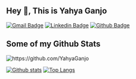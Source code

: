 ## Hey 👋, This is Yahya Ganjo
[![Gmail Badge](https://img.shields.io/badge/-yahya.ganjo@gmail.com-c14438?style=flat&logo=Gmail&logoColor=white&link=mailto:yahya.ganjo@gmail.com)](mailto:yahya.ganjo@gmail.com) 
[![Linkedin Badge](https://img.shields.io/badge/-https://www.linkedin.com/in/yahyaganjo-/-0072b1?style=flat&logo=Linkedin&logoColor=white&link=https://www.linkedin.com/in/https://www.linkedin.com/in/yahyaganjo-//)](https://www.linkedin.com/in/https://www.linkedin.com/in/yahyaganjo-//) [![Github Badge](https://img.shields.io/badge/-https://github.com/YahyaGanjo-grey?style=flat&logo=github&logoColor=white&link=https://github.com/https://github.com/YahyaGanjo/)](https://www.github.com/https://github.com/YahyaGanjo/) 
## Some of my Github Stats
<p align=left> <img src=https://komarev.com/ghpvc/?username=https://github.com/YahyaGanjo alt=https://github.com/YahyaGanjo /> </p>

[![Github stats](https://github-readme-stats.vercel.app/api?username=https://github.com/YahyaGanjo&show_icons=true&include_all_commits=true)](https://github.com/https://github.com/YahyaGanjo/github-readme-stats)
[![Top Langs](https://github-readme-stats.vercel.app/api/top-langs/?username=https://github.com/YahyaGanjo&layout=compact)](https://github.com/https://github.com/YahyaGanjo/github-readme-stats)
